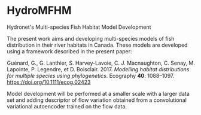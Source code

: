 # HydroMFHM
Hydronet's Multi-species Fish Habitat Model Development

The present work aims and developing multi-species models of fish distribution
in their river habitats in Canada. These models are developed using a framework
described in the present paper:

Guénard, G., G. Lanthier, S. Harvey-Lavoie, C. J. Macnaughton, C. Senay,
M. Lapointe, P. Legendre, et D. Boisclair. 2017.
_Modelling habitat distributions for multiple species using phylogenetics_.
Ecography **40**: 1088–1097. https://doi.org/10.1111/ecog.02423

Model development will be performed at a smaller scale with a larger data set
and adding descriptor of flow variation obtained from a convolutional
variational autoencoder trained on the flow data.
